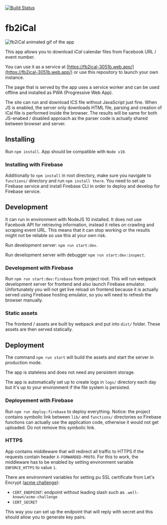 [![Build Status](https://travis-ci.com/comatory/fb2iCal.svg?branch=master)](https://travis-ci.com/comatory/fb2iCal)

# fb2iCal

![fb2iCal animated gif of the app](./docs/app-preview.gif)

This app allows you to download *iCal* calendar files from Facebook URL / event number.

You can use it as a service at [https://fb2ical-3051b.web.app/](https://fb2ical-3051b.web.app/) or use this repository to launch your own instance.

The page that is served by the app uses a service worker and can be used offline and installed as PWA (Progressive Web App).

The site can run and download ICS file without JavaScript just fine. When JS is enabled, the server only downloads HTML file, parsing and creation of iCal file is performed inside the browser. The results will be same for both JS-enabed / disabled approach as the parser code is actually shared between browser and server.

## Installing

Run `npm install`. App should be compatible with `Node v10`.

### Installing with Firebase

Additionally to `npm install` in root directory, make sure you navigate to `functions/` directory and run `npm install there`. You need to set up Firebase service and install Firebase CLI in order to deploy and develop for Firebase service.

## Development

It can run in environment with NodeJS 10 installed. It does not use Facebook API for retrieving information, instead it relies on crawling and scraping event URL. This means that it can stop working or the results might not be reliable so use this at your own risk.

Run development server: `npm run start:dev`.

Run development server with debugger `npm run start:dev:inspect`.

### Development with Firebase

Run `npm run start:dev:firebase` from project root. This will run webpack development server for frontend and also launch Firebase emulator. Unfortunately you will not get live reload on frontend because it is actually served using Firebase hosting emulator, so you will need to refresh the browser manually.

### Static assets

The frontend / assets are built by webpack and put into `dist/` folder. These assets are then served statically.

## Deployment

The command `npm run start` will build the assets and start the server in production mode. 

The app is stateless and does not need any persistent storage.

The app is automatically set up to create logs in `logs/` directory each day but it's up to your environment if the file system is persisted.

### Deployement with Firebase

Run `npm run deploy:firebase` to deploy everything. Notice: the project contains symbolic link between `lib/` and `functions/` directories so Firebase functions can actually use the application code, otherwise it would not get uploaded. Do not remove this symbolic link.

### HTTPS

App contains middleware that will redirect all traffic to HTTPS if the requests contain header `X-FORWARDED-PROTO`. For this to work, the middleware has to be enabled by setting environment variable `ENFORCE_HTTPS` to value `1`.

There are environment variables for setting pu SSL certificate from Let's Encrypt ([acme challenge](https://letsencrypt.org/docs/challenge-types/)):

* `CERT_ENDPOINT`: endpoint without leading slash such as `.well-known/acme-challenge`
* `CERT_SECRET`

This way you can set up the endpoint that will reply with secret and this should allow you to generate key pairs.

